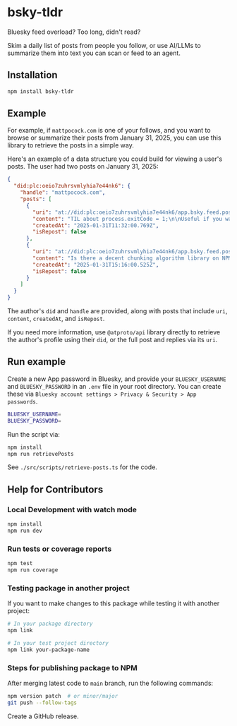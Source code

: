 # bsky-tldr

Bluesky feed overload? Too long, didn't read?

Skim a daily list of posts from people you follow, or use AI/LLMs to summarize them into text you can scan or feed to an agent.

## Installation

```bash
npm install bsky-tldr
```

## Example

For example, if `mattpocock.com` is one of your follows, and you want to browse or summarize their posts from January 31, 2025, you can use this library to retrieve the posts in a simple way.

Here's an example of a data structure you could build for viewing a user's posts. The user had two posts on January 31, 2025:

```json
{
  "did:plc:oeio7zuhrsvmlyhia7e44nk6": {
    "handle": "mattpocock.com",
    "posts": [
      {
        "uri": "at://did:plc:oeio7zuhrsvmlyhia7e44nk6/app.bsky.feed.post/3lgzvm46vhu2c",
        "content": "TIL about process.exitCode = 1;\n\nUseful if you want to mark a process as failed without immediately exiting it",
        "createdAt": "2025-01-31T11:32:00.769Z",
        "isRepost": false
      },
      {
        "uri": "at://did:plc:oeio7zuhrsvmlyhia7e44nk6/app.bsky.feed.post/3lh2c4nddwr2s",
        "content": "Is there a decent chunking algorithm library on NPM?\n\nI know Langchain and LlamaIndex have some, but figured there were probably some unbundled from frameworks.\n\nChunking: chunking text documents to be fed into a RAG system.",
        "createdAt": "2025-01-31T15:16:00.525Z",
        "isRepost": false
      }
    ]
  }
}
```

The author's `did` and `handle` are provided, along with posts that include `uri`, `content`, `createdAt`, and `isRepost`.

If you need more information, use `@atproto/api` library directly to retrieve the author's profile using their `did`, or the full post and replies via its `uri`.

## Run example

Create a new App password in Bluesky, and provide your `BLUESKY_USERNAME` and `BLUESKY_PASSWORD` in an `.env` file in your root directory. You can create these via `Bluesky account settings > Privacy & Security > App passwords`.

```bash
BLUESKY_USERNAME=
BLUESKY_PASSWORD=
```

Run the script via:

```bash
npm install
npm run retrievePosts
```

See `./src/scripts/retrieve-posts.ts` for the code.

## Help for Contributors

### Local Development with watch mode

```bash
npm install
npm run dev
```

### Run tests or coverage reports

```bash
npm test
npm run coverage
```

### Testing package in another project

If you want to make changes to this package while testing it with another project:

```bash
# In your package directory
npm link

# In your test project directory
npm link your-package-name
```

### Steps for publishing package to NPM

After merging latest code to `main` branch, run the following commands:

```bash
npm version patch  # or minor/major
git push --follow-tags
```

Create a GitHub release.
